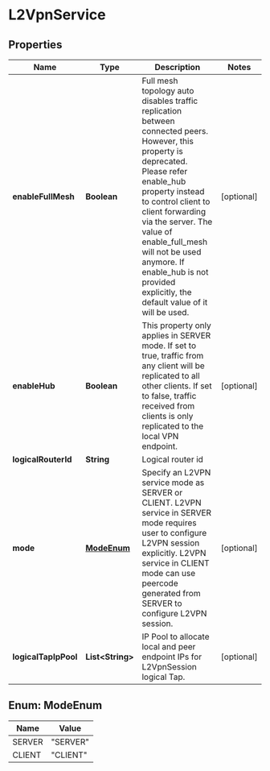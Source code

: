 # L2VpnService

## Properties
Name | Type | Description | Notes
------------ | ------------- | ------------- | -------------
**enableFullMesh** | **Boolean** | Full mesh topology auto disables traffic replication between connected peers. However, this property is deprecated. Please refer enable_hub property instead to control client to client forwarding via the server. The value of enable_full_mesh will not be used anymore. If enable_hub is not provided explicitly, the default value of it will be used.  |  [optional]
**enableHub** | **Boolean** | This property only applies in SERVER mode. If set to true, traffic from any client will be replicated to all other clients. If set to false, traffic received from clients is only replicated to the local VPN endpoint.  |  [optional]
**logicalRouterId** | **String** | Logical router id | 
**mode** | [**ModeEnum**](#ModeEnum) | Specify an L2VPN service mode as SERVER or CLIENT. L2VPN service in SERVER mode requires user to configure L2VPN session explicitly. L2VPN service in CLIENT mode can use peercode generated from SERVER to configure L2VPN session.  |  [optional]
**logicalTapIpPool** | **List&lt;String&gt;** | IP Pool to allocate local and peer endpoint IPs for L2VpnSession logical Tap. |  [optional]

<a name="ModeEnum"></a>
## Enum: ModeEnum
Name | Value
---- | -----
SERVER | &quot;SERVER&quot;
CLIENT | &quot;CLIENT&quot;
